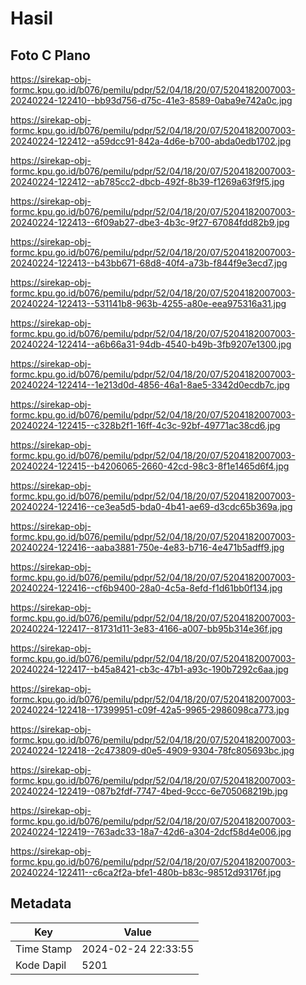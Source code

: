 # Hasil

## Foto C Plano

https://sirekap-obj-formc.kpu.go.id/b076/pemilu/pdpr/52/04/18/20/07/5204182007003-20240224-122410--bb93d756-d75c-41e3-8589-0aba9e742a0c.jpg

https://sirekap-obj-formc.kpu.go.id/b076/pemilu/pdpr/52/04/18/20/07/5204182007003-20240224-122412--a59dcc91-842a-4d6e-b700-abda0edb1702.jpg

https://sirekap-obj-formc.kpu.go.id/b076/pemilu/pdpr/52/04/18/20/07/5204182007003-20240224-122412--ab785cc2-dbcb-492f-8b39-f1269a63f9f5.jpg

https://sirekap-obj-formc.kpu.go.id/b076/pemilu/pdpr/52/04/18/20/07/5204182007003-20240224-122413--6f09ab27-dbe3-4b3c-9f27-67084fdd82b9.jpg

https://sirekap-obj-formc.kpu.go.id/b076/pemilu/pdpr/52/04/18/20/07/5204182007003-20240224-122413--b43bb671-68d8-40f4-a73b-f844f9e3ecd7.jpg

https://sirekap-obj-formc.kpu.go.id/b076/pemilu/pdpr/52/04/18/20/07/5204182007003-20240224-122413--531141b8-963b-4255-a80e-eea975316a31.jpg

https://sirekap-obj-formc.kpu.go.id/b076/pemilu/pdpr/52/04/18/20/07/5204182007003-20240224-122414--a6b66a31-94db-4540-b49b-3fb9207e1300.jpg

https://sirekap-obj-formc.kpu.go.id/b076/pemilu/pdpr/52/04/18/20/07/5204182007003-20240224-122414--1e213d0d-4856-46a1-8ae5-3342d0ecdb7c.jpg

https://sirekap-obj-formc.kpu.go.id/b076/pemilu/pdpr/52/04/18/20/07/5204182007003-20240224-122415--c328b2f1-16ff-4c3c-92bf-49771ac38cd6.jpg

https://sirekap-obj-formc.kpu.go.id/b076/pemilu/pdpr/52/04/18/20/07/5204182007003-20240224-122415--b4206065-2660-42cd-98c3-8f1e1465d6f4.jpg

https://sirekap-obj-formc.kpu.go.id/b076/pemilu/pdpr/52/04/18/20/07/5204182007003-20240224-122416--ce3ea5d5-bda0-4b41-ae69-d3cdc65b369a.jpg

https://sirekap-obj-formc.kpu.go.id/b076/pemilu/pdpr/52/04/18/20/07/5204182007003-20240224-122416--aaba3881-750e-4e83-b716-4e471b5adff9.jpg

https://sirekap-obj-formc.kpu.go.id/b076/pemilu/pdpr/52/04/18/20/07/5204182007003-20240224-122416--cf6b9400-28a0-4c5a-8efd-f1d61bb0f134.jpg

https://sirekap-obj-formc.kpu.go.id/b076/pemilu/pdpr/52/04/18/20/07/5204182007003-20240224-122417--81731d11-3e83-4166-a007-bb95b314e36f.jpg

https://sirekap-obj-formc.kpu.go.id/b076/pemilu/pdpr/52/04/18/20/07/5204182007003-20240224-122417--b45a8421-cb3c-47b1-a93c-190b7292c6aa.jpg

https://sirekap-obj-formc.kpu.go.id/b076/pemilu/pdpr/52/04/18/20/07/5204182007003-20240224-122418--17399951-c09f-42a5-9965-2986098ca773.jpg

https://sirekap-obj-formc.kpu.go.id/b076/pemilu/pdpr/52/04/18/20/07/5204182007003-20240224-122418--2c473809-d0e5-4909-9304-78fc805693bc.jpg

https://sirekap-obj-formc.kpu.go.id/b076/pemilu/pdpr/52/04/18/20/07/5204182007003-20240224-122419--087b2fdf-7747-4bed-9ccc-6e705068219b.jpg

https://sirekap-obj-formc.kpu.go.id/b076/pemilu/pdpr/52/04/18/20/07/5204182007003-20240224-122419--763adc33-18a7-42d6-a304-2dcf58d4e006.jpg

https://sirekap-obj-formc.kpu.go.id/b076/pemilu/pdpr/52/04/18/20/07/5204182007003-20240224-122411--c6ca2f2a-bfe1-480b-b83c-98512d93176f.jpg


## Metadata

| Key        | Value               |
| ---------- | ------------------- |
| Time Stamp | 2024-02-24 22:33:55 |
| Kode Dapil | 5201                |



